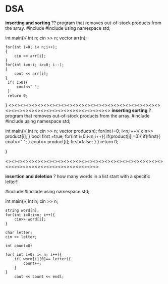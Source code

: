 # DSA
**inserting and sorting**
?? program that removes out-of-stock products from the array.
#include<iostream>
#include<vector>
using namespace std;

int main(){
    int n;
    cin >> n;
    vector<char> arr(n);
    
    for(int i=0; i< n;i++);
    {
        cin >> arr[i];
    }
    for(int i=n-i; i>=0; i--);
    {
        cout << arr[i];
    }
     if( i>0){
         cout<<" ";
     }
     return 0;
}
<><><><><><><><><><><><><><><><><><><><><><><><><><><><><><><><><><><><><><><><><><><><>
**inserting sorting**
? program that removes out-of-stock products from the array.
#include<iostream>
#include<vector>
using namespace std;

int main(){
    int n;
    cin >> n;
    vector<int> product(n);
    for(int i=0; i<n;i++){
        cin>> product[i];
    }
    bool first =true;
    for(int i=0;i<n;i++){
        if(product[i]!=0){
            if(!first){
                cout<<" ";
            }
            cout<< product[i];
            first=false;
        }
    }
    return 0;
    
}

<><><><><><><><><><><><><><><><><><><><><><><><><><><><><><><><><><><><><><><><><><><>

**insertion and deletion**
? how many words in a list start with a specific letter!!


#include<iostream>
#include<string>
using namespace std;

int main(){
    int n;
    cin >> n;
    
    string word[n];
    for(int i=0;i<n; i++){
        cin>> word[i];
    }
    
    char letter;
    cin >> letter;
    
    int count=0;
    
    for( int i=0; i< n; i++){
        if( word[i][0]== letter){
            count++;
        }
    }
        cout << count << endl;
